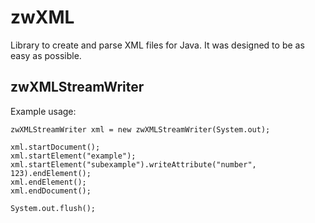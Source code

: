 zwXML
=====

Library to create and parse XML files for Java. It was designed to be as easy as possible.

zwXMLStreamWriter
-----

Example usage:

    zwXMLStreamWriter xml = new zwXMLStreamWriter(System.out);
    
    xml.startDocument();
    xml.startElement("example");
    xml.startElement("subexample").writeAttribute("number", 123).endElement();
    xml.endElement();
    xml.endDocument();
    
    System.out.flush();

